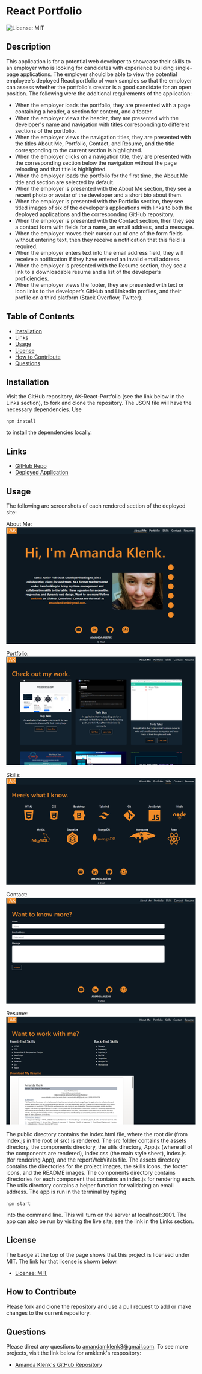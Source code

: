 # React Portfolio

![License: MIT](https://img.shields.io/badge/License-MIT-yellow.svg)

## Description
This application is for a potential web developer to showcase their skills to an employer who is looking for candidates with experience building single-page applications. The employer should be able to view the potential employee's deployed React portfolio of work samples so that the employer can assess whether the portfolio's creator is a good candidate for an open position. The following were the additional requirements of the application:

* When the employer loads the portfolio, they are presented with a page containing a header, a section for content, and a footer.
* When the employer views the header, they are presented with the developer's name and navigation with titles corresponding to different sections of the portfolio.
* When the employer views the navigation titles, they are presented with the titles About Me, Portfolio, Contact, and Resume, and the title corresponding to the current section is highlighted.
* When the employer clicks on a navigation title, they are presented with the corresponding section below the navigation without the page reloading and that title is highlighted.
* When the employer loads the portfolio for the first time, the About Me title and section are selected by default.
* When the employer is presented with the About Me section, they see a recent photo or avatar of the developer and a short bio about them.
* When the employer is presented with the Portfolio section, they see titled images of six of the developer’s applications with links to both the deployed applications and the corresponding GitHub repository.
* When the employer is presented with the Contact section, then they see a contact form with fields for a name, an email address, and a message.
* When the employer moves their cursor out of one of the form fields without entering text, then they receive a notification that this field is required.
* When the employer enters text into the email address field, they will receive a notification if they have entered an invalid email address.
* When the employer is presented with the Resume section, they see a link to a downloadable resume and a list of the developer’s proficiencies.
* When the employer views the footer, they are presented with text or icon links to the developer’s GitHub and LinkedIn profiles, and their profile on a third platform (Stack Overflow, Twitter).

## Table of Contents
- [Installation](#installation)
- [Links](#links)
- [Usage](#usage)
- [License](#license)
- [How to Contribute](#how-to-contribute)
- [Questions](#questions)

## Installation
Visit the GitHub repository, AK-React-Portfolio (see the link below in the Links section), to fork and clone the repository. The JSON file will have the necessary dependencies. Use
````````````
npm install
````````````
to install the dependencies locally.

## Links
- [GitHub Repo](https://github.com/amklenk/AK-React-Portfolio)
- [Deployed Application]()

## Usage
The following are screenshots of each rendered section of the deployed site:

About Me:
![About Me Section](./src/assets/README-images/aboutme.png)

Portfolio:
![Portfolio Section](./src/assets/README-images/portfolio.png)

Skills:
![Skills Section](./src/assets/README-images/skills.png)

Contact:
![Contact Section](./src/assets/README-images/contact.png)

Resume:
![Resume Section](./src/assets/README-images/resume.png)

The public directory contains the index.html file, where the root div (from index.js in the root of src) is rendered. The src folder contains the assets directory, the components directory, the utils directory, App.js (where all of the components are rendered), index.css (the main style sheet), index.js (for rendering App), and the reportWebVitals file. The assets directory contains the directories for the project images, the skills icons, the footer icons, and the README images. The components directory contains directories for each component that contains an index.js for rendering each. The utils directory contains a helper function for validating an email address. The app is run in the terminal by typing
`````````
npm start
`````````
into the command line. This will turn on the server at localhost:3001. The app can also be run by visiting the live site, see the link in the Links section.

## License
The badge at the top of the page shows that this project is licensed under MIT. The link for that license is shown below.
- [License: MIT](https://opensource.org/licenses/MIT)

## How to Contribute
Please fork and clone the repository and use a pull request to add or make changes to the current repository.

## Questions
Please direct any questions to amandamklenk3@gmail.com. To see more projects, visit the link below for amklenk's respository:
- [Amanda Klenk's GitHub Repository](https://github.com/amklenk)


